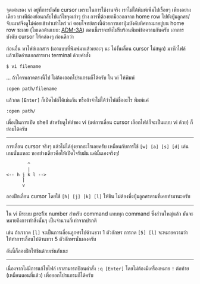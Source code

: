 ﻿จุดเด่นของ vi อยู่ที่การบังคับ cursor เพราะในการใช้งานจริง เราไม่ได้พิมพ์เพิ่มไปเรื่อยๆ เพียงอย่างเดียว บางทีต้องย้อนกลับไปแก้ไขจุดเก่าๆ บ้าง การที่ต้องยกมือออกจาก home row ไปยังปุ่มลูกศร/จับเมาส์จึงดูไม่ค่อยเข้าท่าเท่าไหร่ vi ตอบโจทย์ตรงนี้ด้วยการเอาปุ่มบังคับทิศทางมาอยู่บน home row ซะเลย (โมเดลต้นแบบ: [ADM-3A](http://en.wikipedia.org/wiki/ADM-3A)) ตอนนี้เราจะยังไม่รีบร้อนพิมพ์ข้อความกันครับ เอาการบังคับ cursor ให้คล่องๆ ก่อนดีกว่า

ก่อนอื่น หาไฟล์เอกสาร (เอาแบบที่พิมพ์มาแล้วเยอะๆ นะ ไม่งั้นเลื่อน cursor ไม่สนุก) มาซักไฟล์ แล้วเปิดอ่านเอกสารทาง terminal ด้วยคำสั่ง 

	$ vi filename

... ถ้าใครพลาดตรงนี้ไป ไม่ต้องออกโปรแกรมก็ได้ครับ ใน vi ให้พิมพ์

	:open path/filename

แล้วกด `[Enter]` ก็เปิดไฟล์ได้เช่นกัน หรือถ้าจำไม่ได้ว่าไฟล์ชื่ออะไร พิมพ์แค่

	:open path/

เพื่อเป็นการเปิด shell สำหรับดูไฟล์ของ vi (แต่การเลื่อน cursor เลือกไฟล์ก็จะเป็นแบบ vi ด้วย) ก็ย่อมได้ครับ

---

การเลื่อน cursor จริงๆ แล้วไม่ได้ยุ่งยากอะไรเลยครับ เหมือนกับการใช้ `[w] [a] [s] [d]` เล่นเกมนั่นแหละ ขออย่างเดียวคือให้เปิดใจรับมัน แค่นั้นเองจริงๆ!

			^
			|
	<-- h j k l -->
		  |
		  v

ลองฝึกเลื่อน cursor โดยใช้ `[h] [j] [k] [l]` ให้ชิน ไม่ต้องพึ่งปุ่มลูกศรตามที่เคยทำมานะครับ

---

ใน vi มีระบบ prefix number สำหรับ command แทบทุก command ซึ่งส่วนใหญ่แล้ว มันจะหมายถึงการทำสิ่งนั้นๆ เป็นจำนวนกี่เท่าจากปรกติ

เช่น ถ้าเรากด `[l]` จะเป็นการเลื่อนลูกศรไปด้านขวา 1 ตัวอักษร การกด `[5] [l]` จะหมายความว่า ให้ทำการเลื่อนไปด้านขวา 5 ตัวอักษรนั่นเองครับ

อันนี้ก็ลองฝึกให้ชินด้วยเช่นกันนะ

---

เนื่องจากไม่มีการแก้ไขไฟล์ เราสามารถป้อนคำสั่ง `:q [Enter]` โดยไม่ต้องมีเครื่องหมาย `!` ต่อท้าย (เหมือนตอนที่แล้ว) เพื่อออกโปรแกรมก็ได้ครับ
